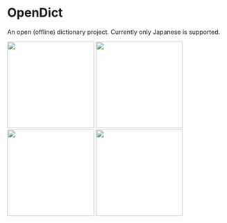 # OpenDict

An open (offline) dictionary project. Currently only Japanese is supported.

<img src="/assets/images/readme_imgs/jp_char.png" width="200" />
<img src="/assets/images/readme_imgs/jp_char_entry.png" width="200" />
<img src="/assets/images/readme_imgs/jp_dict.png" width="200" />
<img src="/assets/images/readme_imgs/jp_dict_entry.png" width="200" />